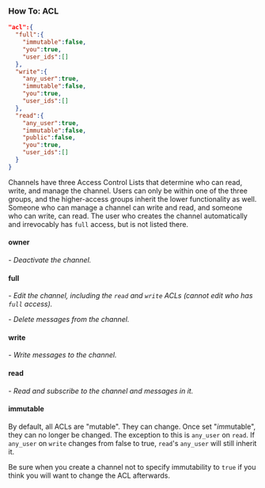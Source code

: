 ### How To: ACL

```json
"acl":{
  "full":{
    "immutable":false,
    "you":true,
    "user_ids":[]
  },
  "write":{
    "any_user":true,
    "immutable":false,
    "you":true,
    "user_ids":[]
  },
  "read":{
    "any_user":true,
    "immutable":false,
    "public":false,
    "you":true,
    "user_ids":[]
  }
}
```

Channels have three Access Control Lists that determine who can read, write, and manage the channel. Users can only be within one of the three groups, and the higher-access groups inherit the lower functionality as well. Someone who can manage a channel can write and read, and someone who can write, can read. The user who creates the channel automatically and irrevocably has `full` access, but is not listed there.



#### owner

*- Deactivate the channel.*



#### full

*- Edit the channel, including the `read` and `write` ACLs (cannot edit who has `full` access).*

*- Delete messages from the channel.*



#### write

*- Write messages to the channel.*



#### read

*- Read and subscribe to the channel and messages in it.*



#### immutable

By default, all ACLs are "mutable". They can change. Once set "*im*mutable", they can no longer be changed. The exception to this is `any_user` on `read`. If `any_user` on `write` changes from false to true, `read`'s `any_user` will still inherit it.

Be sure when you create a channel not to specify immutability to `true` if you think you will want to change the ACL afterwards.